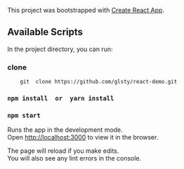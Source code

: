 This project was bootstrapped with [Create React App](https://github.com/facebook/create-react-app).

## Available Scripts

In the project directory, you can run:

### clone 
```
    git  clone https://github.com/glsty/react-demo.git 
```

### `npm install  or  yarn install`



### `npm start`

Runs the app in the development mode.<br>
Open [http://localhost:3000](http://localhost:3000) to view it in the browser.

The page will reload if you make edits.<br>
You will also see any lint errors in the console.


